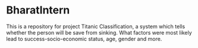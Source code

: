 # BharatIntern
This is a repository for project Titanic Classification, a system which tells whether the person will be save from sinking. What factors were most likely lead to success-socio-economic status, age, gender and more.
